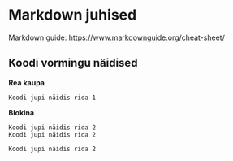# Markdown juhised

Markdown guide: https://www.markdownguide.org/cheat-sheet/

## Koodi vormingu näidised

**Rea kaupa**

`Koodi jupi näidis rida 1`

**Blokina**
```
Koodi jupi näidis rida 2
Koodi jupi näidis rida 2
    
Koodi jupi näidis rida 2
```

  


